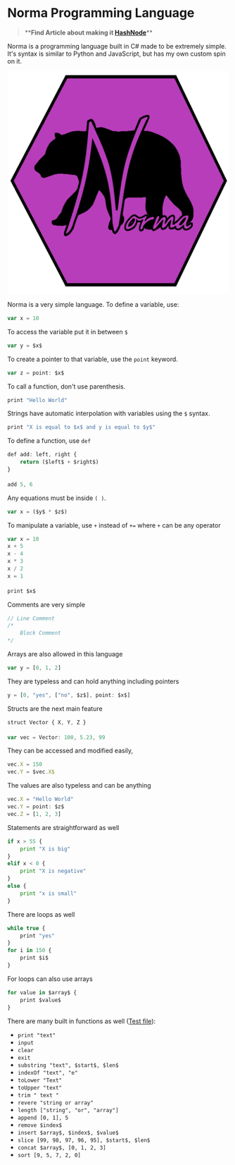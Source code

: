 # Norma Programming Language

> \*\***Find Article about making it [HashNode](https://jbrosdev.hashnode.dev/guide-to-building-your-own-programming-language-with-c)**\*\*

Norma is a programming language built in C# made to be extremely simple. It's syntax is similar to Python and JavaScript, but has my own custom spin on it. 

![Icon](images/Norma%20(526px).png)

Norma is a very simple language. To define a variable, use:
```js
var x = 10
```
To access the variable put it in between `$`
```js
var y = $x$
```
To create a pointer to that variable, use the `point` keyword. 
```js
var z = point: $x$
```
To call a function, don't use parenthesis.
```js
print "Hello World"
```
Strings have automatic interpolation with variables using the `$` syntax.
```js
print "X is equal to $x$ and y is equal to $y$"
```
To define a function, use `def`
```js
def add: left, right {
    return ($left$ + $right$)
}

add 5, 6
```
Any equations must be inside `( )`.
```js
var x = ($y$ * $z$)
```
To manipulate a variable, use `+` instead of `+=` where `+` can be any operator
```js
var x = 10
x + 5
x - 4
x * 3
x / 2
x = 1

print $x$
```
Comments are very simple
```js
// Line Comment
/*
    Block Comment
*/
```
Arrays are also allowed in this language
```js
var y = [0, 1, 2]
```
They are typeless and can hold anything including pointers
```js
y = [0, "yes", ["no", $z$], point: $x$]
```
Structs are the next main feature
```js
struct Vector { X, Y, Z }

var vec = Vector: 100, 5.23, 99
```
They can be accessed and modified easily,
```js
vec.X = 150
vec.Y = $vec.X$
```
The values are also typeless and can be anything
```js
vec.X = "Hello World"
vec.Y = point: $z$
vec.Z = [1, 2, 3]
```
Statements are straightforward as well
```py
if x > 55 { 
    print "X is big"
}
elif x < 0 {
    print "X is negative"
}
else { 
    print "x is small"
}
```
There are loops as well
```js
while true {
    print "yes"
}
for i in 150 {
    print $i$
}
```
For loops can also use arrays 
```js
for value in $array$ {
    print $value$
}
```
There are many built in functions as well ([Test file](FunctionTesting.norm)):
- `print "text"`
- `input`
- `clear`
- `exit`
- `substring "text", $start$, $len$`
- `indexOf "text", "e"`
- `toLower "Text"`
- `toUpper "text"`
- `trim " text "`
- `revere "string or array"`
- `length ["string", "or", "array"]`
- `append [0, 1], 5`
- `remove $index$`
- `insert $array$, $index$, $value$`
- `slice [99, 98, 97, 96, 95], $start$, $len$ `
- `concat $array$, [0, 1, 2, 3]`
- `sort [9, 5, 7, 2, 0]`